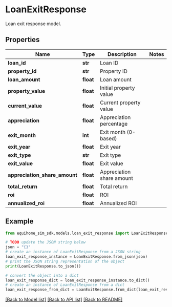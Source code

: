 # LoanExitResponse

Loan exit response model.

## Properties

Name | Type | Description | Notes
------------ | ------------- | ------------- | -------------
**loan_id** | **str** | Loan ID | 
**property_id** | **str** | Property ID | 
**loan_amount** | **float** | Loan amount | 
**property_value** | **float** | Initial property value | 
**current_value** | **float** | Current property value | 
**appreciation** | **float** | Appreciation percentage | 
**exit_month** | **int** | Exit month (0-based) | 
**exit_year** | **float** | Exit year | 
**exit_type** | **str** | Exit type | 
**exit_value** | **float** | Exit value | 
**appreciation_share_amount** | **float** | Appreciation share amount | 
**total_return** | **float** | Total return | 
**roi** | **float** | ROI | 
**annualized_roi** | **float** | Annualized ROI | 

## Example

```python
from equihome_sim_sdk.models.loan_exit_response import LoanExitResponse

# TODO update the JSON string below
json = "{}"
# create an instance of LoanExitResponse from a JSON string
loan_exit_response_instance = LoanExitResponse.from_json(json)
# print the JSON string representation of the object
print(LoanExitResponse.to_json())

# convert the object into a dict
loan_exit_response_dict = loan_exit_response_instance.to_dict()
# create an instance of LoanExitResponse from a dict
loan_exit_response_from_dict = LoanExitResponse.from_dict(loan_exit_response_dict)
```
[[Back to Model list]](../README.md#documentation-for-models) [[Back to API list]](../README.md#documentation-for-api-endpoints) [[Back to README]](../README.md)


